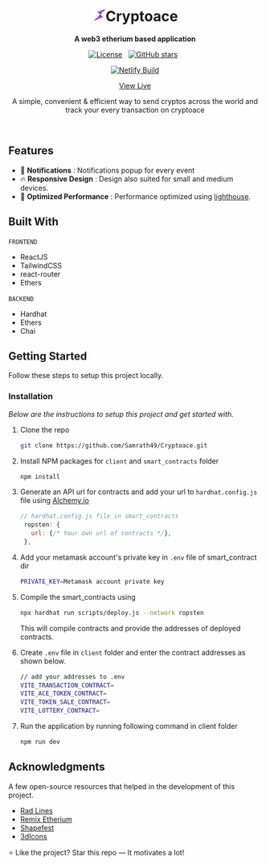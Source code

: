<div align="center">
<h1><img width="27" height="25" src="./client/assets/images/logo.svg" alt="logo"/>Cryptoace</h2/>
<p><b>A web3 etherium based application</b></p>

[![License](https://img.shields.io/badge/License-Apache_2.0-blue.svg)](https://opensource.org/licenses/Apache-2.0)&nbsp;&nbsp;
<a href="https://github.com/Samrath49/Cryptoace"><img alt="GitHub stars" src="https://img.shields.io/github/repo-size/Samrath49/Cryptoace"></a>&nbsp;&nbsp;

<a href="https://app.netlify.com/sites/cryptoace/deploys"><img alt="Netlify Build" src="https://api.netlify.com/api/v1/badges/f27790f0-71f5-4754-97a3-c62112d67271/deploy-status"></a>

 <a href="https://cryptoace.netlify.app/">View Live</a>
<p>A simple, convenient & efficient way to send cryptos across the world and track your every transaction on cryptoace<p/><br/>
</div>

## Features

- 🔔 **Notifications** : Notifications popup for every event
- 🔥 **Responsive Design** : Design also suited for small and medium devices.
- 🤏 **Optimized Performance** :  Performance optimized using [lighthouse](https://developers.google.com/web/tools/lighthouse).

## Built With

`FRONTEND`
- ReactJS
- TailwindCSS
- react-router
- Ethers

`BACKEND`
- Hardhat
- Ethers
- Chai


<!-- GETTING STARTED -->
## Getting Started

Follow these steps to setup this project locally.

### Installation

_Below are the instructions to setup this project and get started with._

1. Clone the repo
   ```sh
   git clone https://github.com/Samrath49/Cryptoace.git
   ```
2. Install NPM packages for `client` and `smart_contracts` folder
   ```sh
   npm install
   ```
3. Generate an API url for contracts and add your url to `hardhat.config.js` file using [Alchemy.io](https://www.alchemy.com/)
   ```js
   // hardhat.config.js file in smart_contracts
    ropsten: {
      url: {/* Your own url of contracts */},
    },
   ```
4. Add your metamask account's private key in `.env` file of smart_contract dir 
   ```sh
   PRIVATE_KEY=Metamask account private key 
   ```
5. Compile the smart_contracts using 
   ```sh
   npx hardhat run scripts/deploy.js --network ropsten
   ```
   This will compile contracts and provide the addresses of deployed contracts.
6. Create `.env` file in `client` folder and enter the contract addresses as shown below. 
   ```sh
   // add your addresses to .env
   VITE_TRANSACTION_CONTRACT=
   VITE_ACE_TOKEN_CONTRACT=
   VITE_TOKEN_SALE_CONTRACT=
   VITE_LOTTERY_CONTRACT=
   ``` 

7. Run the application by running following command in client folder
   ```sh
   npm run dev
   ```
<!-- ACKNOWLEDGMENTS -->
## Acknowledgments

A few open-source resources that helped in the development of this project.

* [Rad Lines](https://msurguy.github.io/rad-lines/)
* [Remix Etherium](https://remix.ethereum.org/)
* [Shapefest](https://www.shapefest.com/)
* [3dIcons](https://3dicons.co/)

:star: Like the project? Star this repo — It motivates a lot!
